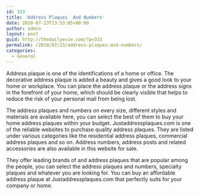 ```yaml
---
id: 333
title: 'Address Plaques  And Numbers'
date: 2010-07-23T13:53:05+00:00
author: admin
layout: post
guid: http://thedailyevie.com/?p=333
permalink: /2010/07/23/address-plaques-and-numbers/
categories:
  - General
---
```

Address plaque is one of the identifications of a home or office. The decorative address plaque is added a beauty and gives a good look to your home or workplace. You can place the address plaque or the address signs in the forefront of your home, which should be clearly visible that helps to reduce the risk of your personal mail from being lost.

The address plaques and numbers on every size, different styles and materials are available here, you can select the best of them to buy your home address plaques within your budget. Justaddressplaques.com is one of the reliable websites to purchase quality address plaques. They are listed under various categories like the residential address plaques, commercial address plaques and so on. Address numbers, address posts and related accessories are also available in this website for sale.

They offer leading brands of and address plaques that are popular among the people, you can select the address plaques and numbers, specialty plaques and whatever you are looking for. You can buy an affordable address plaque at Justaddressplaques.com that perfectly suits for your company or home.